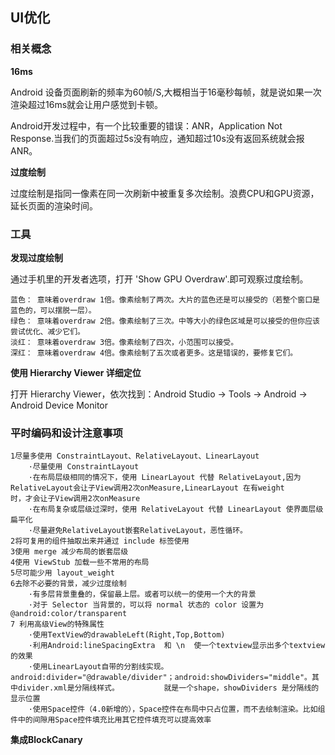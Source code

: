 
## UI优化

### 相关概念

**16ms**

Android 设备页面刷新的频率为60帧/S,大概相当于16毫秒每帧，就是说如果一次渲染超过16ms就会让用户感觉到卡顿。

Android开发过程中，有一个比较重要的错误：ANR，Application Not Response.当我们的页面超过5s没有响应，通知超过10s没有返回系统就会报ANR。

**过度绘制**

过度绘制是指同一像素在同一次刷新中被重复多次绘制。浪费CPU和GPU资源，延长页面的渲染时间。


### 工具

**发现过度绘制**

通过手机里的开发者选项，打开 'Show GPU Overdraw'.即可观察过度绘制。

    蓝色： 意味着overdraw 1倍。像素绘制了两次。大片的蓝色还是可以接受的（若整个窗口是蓝色的，可以摆脱一层）。
    绿色： 意味着overdraw 2倍。像素绘制了三次。中等大小的绿色区域是可以接受的但你应该尝试优化、减少它们。
    淡红： 意味着overdraw 3倍。像素绘制了四次，小范围可以接受。
    深红： 意味着overdraw 4倍。像素绘制了五次或者更多。这是错误的，要修复它们。

**使用 Hierarchy Viewer 详细定位**

打开 Hierarchy Viewer，依次找到：Android Studio -> Tools -> Android -> Android Device Monitor

### 平时编码和设计注意事项

    1尽量多使用 ConstraintLayout、RelativeLayout、LinearLayout
        ·尽量使用 ConstraintLayout
        ·在布局层级相同的情况下，使用 LinearLayout 代替 RelativeLayout,因为RelativeLayout会让子View调用2次onMeasure,LinearLayout 在有weight             时，才会让子View调用2次onMeasure
        ·在布局复杂或层级过深时，使用 RelativeLayout 代替 LinearLayout 使界面层级扁平化
        ·尽量避免RelativeLayout嵌套RelativeLayout，恶性循环。
    2将可复用的组件抽取出来并通过 include 标签使用
    3使用 merge 减少布局的嵌套层级
    4使用 ViewStub 加载一些不常用的布局
    5尽可能少用 layout_weight
    6去除不必要的背景，减少过度绘制
        ·有多层背景重叠的，保留最上层。或者可以统一的使用一个大的背景
        ·对于 Selector 当背景的，可以将 normal 状态的 color 设置为 @android:color/transparent
    7 利用高级View的特殊属性
        ·使用TextView的drawableLeft(Right,Top,Bottom)
        ·利用Android:lineSpacingExtra  和 \n  使一个textview显示出多个textview的效果
        ·使用LinearLayout自带的分割线实现。android:divider="@drawable/divider"；android:showDividers="middle"。其中divider.xml是分隔线样式。          就是一个shape，showDividers 是分隔线的显示位置
        ·使用Space控件（4.0新增的），Space控件在布局中只占位置，而不去绘制渲染。比如组件中的间隙用Space控件填充比用其它控件填充可以提高效率


**集成BlockCanary**
